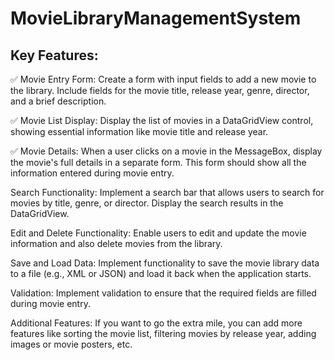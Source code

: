 ﻿# MovieLibraryManagementSystem

## Key Features:

✅ Movie Entry Form: Create a form with input fields to add a new movie to the library. Include fields for the movie title, release year, genre, director, and a brief description.

✅ Movie List Display: Display the list of movies in a DataGridView control, showing essential information like movie title and release year.

✅ Movie Details: When a user clicks on a movie in the MessageBox, display the movie's full details in a separate form. This form should show all the information entered during movie entry.

Search Functionality: Implement a search bar that allows users to search for movies by title, genre, or director. Display the search results in the DataGridView.

Edit and Delete Functionality: Enable users to edit and update the movie information and also delete movies from the library.

Save and Load Data: Implement functionality to save the movie library data to a file (e.g., XML or JSON) and load it back when the application starts.

Validation: Implement validation to ensure that the required fields are filled during movie entry.

Additional Features: If you want to go the extra mile, you can add more features like sorting the movie list, filtering movies by release year, adding images or movie posters, etc.
